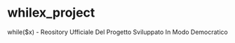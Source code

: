 whilex_project
==============

while($x) - Reository Ufficiale Del Progetto Sviluppato In Modo Democratico